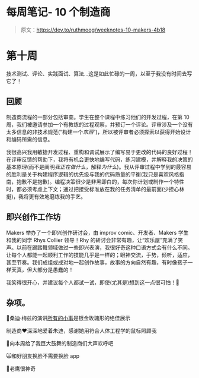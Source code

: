 # 每周笔记- 10 个制造商

> 原文：<https://dev.to/ruthmoog/weeknotes-10-makers-4b18>

# 第十周

技术测试、评论、实践面试、算法...这是如此忙碌的一周，以至于我没有时间去写它了！

## 回顾

制造商流程的一部分包括审查。学生在整个课程中练习他们的开发过程，在第 10 周，我们被邀请参加一个有教练的过程观察，并预订一个评论。评审涉及一个没有太多信息的非技术规范(“构建一个*东西*”)，所以被评审者必须探索以获得开始设计和编码所需的信息。

我很高兴我用敏捷开发过程、重构和调试展示了编写易于更改的代码的良好过程！在评审反馈的帮助下，我将有机会更快地编写代码，练习建模，并解释我的决策的基本原理(而不是阐明*我正在做什么*，解释*为什么*)。我从评审过程中学到的最容易的胜利是关于构建程序逻辑的优先级与我的代码质量的平衡(我只是喜欢风格指南，抱歉不是抱歉)。编程决策很少是非黑即白的，每次你计划或制作一个特性时，都必须考虑上下文；通过把接受标准放在我的任务清单的最前面(少担心林挺)，我将更有效地磨练我的手艺。

## 即兴创作工作坊

Makers 举办了一个即兴创作研讨会，由 improv comic、开发者、Makers 学生和我的同学 Rhys Collier 领导！Rhy 的研讨会非常有趣，让“欢乐屋”充满了笑声。以前在踢踏舞领域做过一些即兴表演，我很好奇这种口语方式会有什么不同。让每个人都能一起顺利工作的技能几乎是一样的；眼神交流，手势，倾听，适应，甚至节奏。我们成组或成对地一起创作故事，故事的方向自然有趣，有时像孩子一样天真，但大部分是愚蠢的！

我笑得很开心，并建议每个人都试一试，即使(尤其是)想到这一点很可怕！🦄

## 杂项。

🌹桑迪·梅兹的演讲[所有的小事](https://www.youtube.com/watch?v=8bZh5LMaSmE)是镀金玫瑰形的绝佳展示

制造商❤️深深地爱着朱迪，感谢她用符合人体工程学的鼠标照顾我

🙌向本周给了我巨大鼓舞的制造商们大声欢呼吧

🙀和好朋友换脸不需要换脸 app

🦅老鹰很神奇